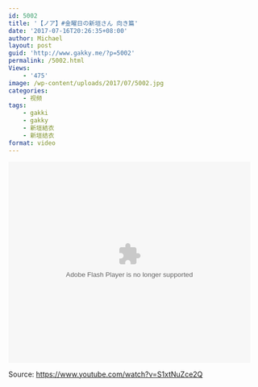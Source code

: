 ```yaml
---
id: 5002
title: '【ノア】#金曜日の新垣さん 向き篇'
date: '2017-07-16T20:26:35+08:00'
author: Michael
layout: post
guid: 'http://www.gakky.me/?p=5002'
permalink: /5002.html
Views:
    - '475'
image: /wp-content/uploads/2017/07/5002.jpg
categories:
    - 视频
tags:
    - gakki
    - gakky
    - 新垣結衣
    - 新垣结衣
format: video
---
```


<embed align="middle" height="400" src="http://player.youku.com/player.php/sid/XMjg5NTkzNjk0MA==/v.swf" type="application/x-shockwave-flash" width="480"></embed>

Source: <https://www.youtube.com/watch?v=S1xtNuZce2Q>